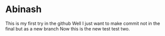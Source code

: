 # Abinash
This is my first try in the github
Well I just want to make commit not in the final but as a new branch
Now this is the new test test two.
